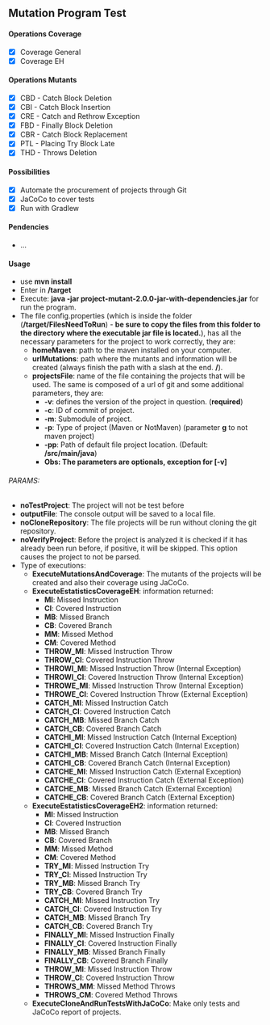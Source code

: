 ## Mutation Program Test

#### Operations Coverage

- [x] Coverage General
- [x] Coverage EH
                                       
#### Operations Mutants

- [x] CBD - Catch Block Deletion
- [x] CBI - Catch Block Insertion
- [x] CRE - Catch and Rethrow Exception
- [x] FBD - Finally Block Deletion
- [x] CBR - Catch Block Replacement
- [x] PTL - Placing Try Block Late
- [x] THD - Throws Deletion

#### Possibilities

- [x] Automate the procurement of projects through Git
- [x] JaCoCo to cover tests
- [x] Run with Gradlew

#### Pendencies

- ...

#### Usage

- use **mvn install**
- Enter in **/target**
- Execute: **java -jar project-mutant-2.0.0-jar-with-dependencies.jar** for run the program.
- The file config.properties (which is inside the folder (**/target/FilesNeedToRun**) - **be sure to copy the files from this folder to the directory where the executable jar file is located.**), has all the necessary parameters for the project to work correctly, they are:
  - **homeMaven**: path to the maven installed on your computer.
  - **urlMutations**: path where the mutants and information will be created (always finish the path with a slash at the end. **/**).
  - **projectsFile**: name of the file containing the projects that will be used. The same is composed of a url of git and some additional parameters, they are:
    - **-v**: defines the version of the project in question. (**required**)
    - **-c**: ID of commit of project.
    - **-m**: Submodule of project.
    - **-p**: Type of project (Maven or NotMaven) (parameter **g** to not maven project)
    - **-pp**: Path of default file project location. (Default: **/src/main/java**)
    - **Obs: The parameters are optionals, exception for [-v]** 


###### PARAMS: 
- **noTestProject**: The project will not be test before 
- **outputFile**: The console output will be saved to a local file.
- **noCloneRepository**: The file projects will be run without cloning the git repository.
- **noVerifyProject**: Before the project is analyzed it is checked if it has already been run before, if positive, it will be skipped. This option causes the project to not be parsed.
- Type of executions: 
  - **ExecuteMutationsAndCoverage**: The mutants of the projects will be created and also their coverage using JaCoCo.
  - **ExecuteEstatisticsCoverageEH**: information returned:
    - **MI**: Missed Instruction
    - **CI**: Covered Instruction 
    - **MB**: Missed Branch
    - **CB**: Covered Branch
    - **MM**: Missed Method	
    - **CM**: Covered Method
    - **THROW_MI**: Missed Instruction Throw
    - **THROW_CI**: Covered Instruction Throw
    - **THROWI_MI**: Missed Instruction Throw (Internal Exception) 
    - **THROWI_CI**: Covered Instruction Throw (Internal Exception)
    - **THROWE_MI**: Missed Instruction Throw (Internal Exception)
    - **THROWE_CI**: Covered Instruction Throw (External Exception)
    - **CATCH_MI**: Missed Instruction Catch
    - **CATCH_CI**: Covered Instruction Catch
    - **CATCH_MB**: Missed Branch Catch
    - **CATCH_CB**: Covered Branch Catch
    - **CATCHI_MI**: Missed Instruction Catch (Internal Exception)
    - **CATCHI_CI**: Covered Instruction Catch (Internal Exception)
    - **CATCHI_MB**: Missed Branch Catch (Internal Exception)
    - **CATCHI_CB**: Covered Branch Catch (Internal Exception)
    - **CATCHE_MI**: Missed Instruction Catch (External Exception)
    - **CATCHE_CI**: Covered Instruction Catch (External Exception)
    - **CATCHE_MB**: Missed Branch Catch (External Exception)
    - **CATCHE_CB**: Covered Branch Catch (External Exception)
  - **ExecuteEstatisticsCoverageEH2**: information returned:
    - **MI**: Missed Instruction
    - **CI**: Covered Instruction 
    - **MB**: Missed Branch
    - **CB**: Covered Branch
    - **MM**: Missed Method	
    - **CM**: Covered Method
    - **TRY_MI**: Missed Instruction Try
    - **TRY_CI**: Missed Instruction Try
    - **TRY_MB**: Missed Branch Try	
    - **TRY_CB**: Covered Branch Try	
    - **CATCH_MI**: Missed Instruction Try
    - **CATCH_CI**: Covered Instruction Try
    - **CATCH_MB**:	Missed Branch Try
    - **CATCH_CB**: Covered Branch Try
    - **FINALLY_MI**: Missed Instruction Finally
    - **FINALLY_CI**: Covered Instruction Finally
    - **FINALLY_MB**: Missed Branch Finally
    - **FINALLY_CB**: Covered Branch Finally
    - **THROW_MI**: Missed Instruction Throw
    - **THROW_CI**: Covered Instruction Throw
    - **THROWS_MM**: Missed Method Throws
    - **THROWS_CM**: Covered Method Throws
  - **ExecuteCloneAndRunTestsWithJaCoCo**: Make only tests and JaCoCo report of projects.
